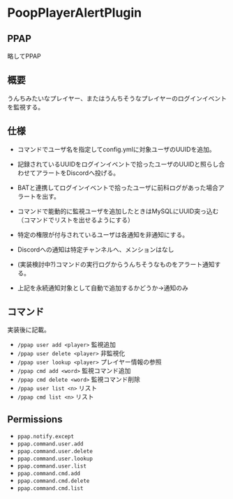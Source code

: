 # PoopPlayerAlertPlugin

## PPAP
略してPPAP

## 概要
うんちみたいなプレイヤー、またはうんちそうなプレイヤーのログインイベントを監視する。

## 仕様
- コマンドでユーザ名を指定してconfig.ymlに対象ユーザのUUIDを追加。
- 記録されているUUIDをログインイベントで拾ったユーザのUUIDと照らし合わせてアラートをDiscordへ投げる。
- BATと連携してログインイベントで拾ったユーザに前科ログがあった場合アラートを出す。
- コマンドで能動的に監視ユーザを追加したときはMySQLにUUID突っ込む（コマンドでリストを出せるようにする）
- 特定の権限が付与されているユーザは各通知を非通知にする。
- Discordへの通知は特定チャンネルへ、メンションはなし

- (実装検討中?)コマンドの実行ログからうんちそうなものをアラート通知する。
- 上記を永続通知対象として自動で追加するかどうか→通知のみ

## コマンド
実装後に記載。
- `/ppap user add <player>` 監視追加
- `/ppap user delete <player>` 非監視化
- `/ppap user lookup <player>` プレイヤー情報の参照
- `/ppap cmd add <word>` 監視コマンド追加
- `/ppap cmd delete <word>` 監視コマンド削除
- `/ppap user list <n>` リスト
- `/ppap cmd list <n>` リスト

## Permissions
- `ppap.notify.except`
- `ppap.command.user.add`
- `ppap.command.user.delete`
- `ppap.command.user.lookup`
- `ppap.command.user.list`
- `ppap.command.cmd.add`
- `ppap.command.cmd.delete`
- `ppap.command.cmd.list`
